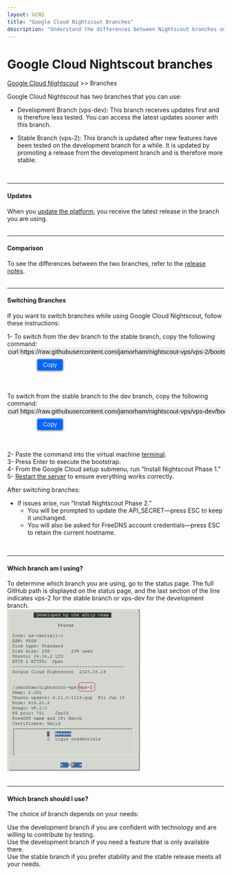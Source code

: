 ```yaml
---
layout: GCNS
title: "Google Cloud Nightscout Branches"
description: "Understand the differences between Nightscout branches on Google Cloud, how to switch between development (vps-dev) and stable (vps-2), and determine which one you’re currently using."
---
```


# Google Cloud Nightscout branches
[Google Cloud Nightscout](./GoogleCloud.md) >> Branches  
  
Google Cloud Nightscout has two branches that you can use:  
  
* Development Branch (vps-dev): This branch receives updates first and is therefore less tested. You can access the latest updates sooner with this branch.  
  
* Stable Branch (vps-2): This branch is updated after new features have been tested on the development branch for a while. It is updated by promoting a release from the development branch and is therefore more stable.  
<br/>  
  
---  
  
#### **Updates**  
When you [update the platform](./NS_SyncExecutables.md), you receive the latest release in the branch you are using.  
<br/>  
  
---  
  
#### **Comparison**  
To see the differences between the two branches, refer to the [release notes](./GC_ReleaseNotes.md).  
<br/>  
  
---  
    
#### **Switching Branches**  
If you want to switch branches while using Google Cloud Nightscout, follow these instructions:  

1- To switch from the dev branch to the stable branch, copy the following command:  
<input type="text" value="curl https://raw.githubusercontent.com/jamorham/nightscout-vps/vps-2/bootstrap.sh | bash" readonly  
       id="myInputText1"  
       style="border:none; color:#101010; background-color:#ededed; width:100%; font-size:15px">  
<button onclick="copyText('myInputText1', 'msg1')"   
        style="border: 1px solid #0066ff; color:#f0f0f0; background: linear-gradient(#0066ff, #0066ff); font-size:14px; font-weight:400; border-radius: 2px; margin-left:70px;  margin-top:8px; padding:4px 12px; display:inline-block; box-shadow: inset 0px 1px 0px rgba(255,255,255,.3), 0px 1px 5px rgba(0,0,0,.7);">Copy</button>  
<span id="msg1" style="margin-left:10px; color:green; display:none;">Copied!</span>  
<br/>  
To switch from the stable branch to the dev branch, copy the following command:  
<input type="text" value="curl https://raw.githubusercontent.com/jamorham/nightscout-vps/vps-dev/bootstrap.sh | bash" readonly  
       id="myInputText2"  
       style="border:none; color:#101010; background-color:#ededed; width:100%; font-size:15px">  
<button onclick="copyText('myInputText2', 'msg2')"   
        style="border: 1px solid #0066ff; color:#f0f0f0; background: linear-gradient(#0066ff, #0066ff); font-size:14px; font-weight:400; border-radius: 2px; margin-left:70px;  margin-top:8px; padding:4px 12px; display:inline-block; box-shadow: inset 0px 1px 0px rgba(255,255,255,.3), 0px 1px 5px rgba(0,0,0,.7);">Copy</button>  
<span id="msg2" style="margin-left:10px; color:green; display:none;">Copied!</span>  
<br/>  
  
2- Paste the command into the virtual machine [terminal](./Terminal.md).  
3- Press Enter to execute the bootstrap.  
4- From the Google Cloud setup submenu, run “Install Nightscout Phase 1.”  
5- [Restart the server](./Restart.md) to ensure everything works correctly.  
  
After switching branches:  
- If issues arise, run “Install Nightscout Phase 2.”  
  - You will be prompted to update the API_SECRET—press ESC to keep it unchanged.  
  - You will also be asked for FreeDNS account credentials—press ESC to retain the current hostname.  
<br/>  
  
---  
   
#### **Which branch am I using?**  
To determine which branch you are using, go to the status page. The full GitHub path is displayed on the status page, and the last section of the line indicates vps-2 for the stable branch or vps-dev for the development branch.   
![BranchFlag](./GCNS/images/BranchFlag.png)  
<br/>  
  
---  
  
#### **Which branch should I use?**  
The choice of branch depends on your needs:  
  
Use the development branch if you are confident with technology and are willing to contribute by testing.  
Use the development branch if you need a feature that is only available there.  
Use the stable branch if you prefer stability and the stable release meets all your needs.  
  
<script src="/xDrip/assets/js/copy.js"></script>  
